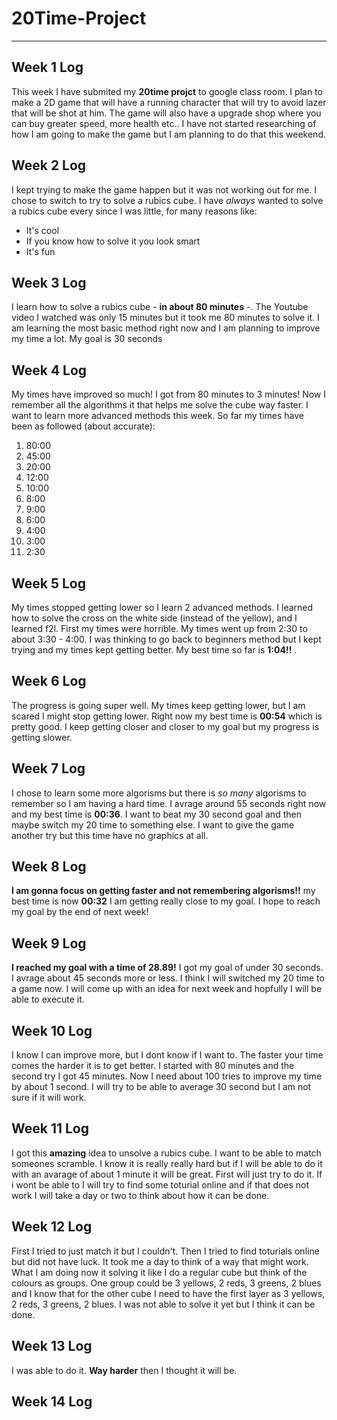 # __20Time-Project__

***

## Week 1 Log
This week I have submited my **20time projct** to google class room. I plan to make a 2D game that will have a running character that will  try to avoid lazer that will be shot at him. The game will also have a upgrade shop where you can buy greater speed, more health etc.. I have not started researching of how I am going to make the game but I am planning to do that this weekend.

## Week 2 Log
I kept trying to make the game happen but it was not working out for me. I chose to switch to try to solve a rubics cube. I have *always* wanted to solve a rubics cube every since I was little, for many reasons like:
- It's cool
- If you know how to solve it you look smart
- It's fun

## Week 3 Log
I learn how to solve a rubics cube - **in about 80 minutes** -. The Youtube video I watched was only 15 minutes but it took me 80 minutes to solve it. I am learning the most basic method right now and I am planning to improve my time a lot. My goal is 30 seconds

## Week 4 Log
My times have improved so much! I got from 80 minutes to 3 minutes! Now I remember all the algorithms it that helps me solve the cube way faster. I want to learn more advanced methods this week. So far my times have been as followed (about accurate):
1. 80:00
2. 45:00
3. 20:00
4. 12:00
5. 10:00
6. 8:00
7. 9:00
8. 6:00
9. 4:00
10. 3:00
11. 2:30


## Week 5 Log
My times stopped getting lower so I learn 2 advanced methods. I learned how to solve the cross on the white side (instead of the yellow), and I learned f2l. First my times were horrible. My times went up from 2:30 to about 3:30 - 4:00. I was thinking to go back to beginners method but I kept trying and my times kept getting better. My best time so far is **1:04!!** .

## Week 6 Log
The progress is going super well. My times keep getting lower, but I am scared I might stop getting lower. Right now my best time is **00:54** which is pretty good. I keep getting closer and closer to my goal but my progress is getting slower. 

## Week 7 Log
I chose to learn some more algorisms but there is _so many_ algorisms to remember so I am having a hard time. I avrage around 55 seconds right now and my best time is **00:36**. I want to beat my 30 second goal and then maybe switch my 20 time to something else. I want to give the game another try but this time have no graphics at all.

## Week 8 Log
**I am gonna focus on getting faster and not remembering algorisms!!** my best time is now **00:32** I am getting really close to my goal. I hope to reach my goal by the end of next week!

## Week 9 Log
**I reached my goal with a time of 28.89!** I got my goal of under 30 seconds. I avrage about 45 seconds more or less. I think I will switched my 20 time to a game now. I will come up with an idea for next week and hopfully I will be able to execute it.

## Week 10 Log
I know I can improve more, but I dont know if I want to. The faster your time comes the harder it is to get better. I started with 80 minutes and the second try I got 45 minutes. Now I need about 100 tries to improve my time by about 1 second. I will try to be able to average 30 second but I am not sure if it will work.

## Week 11 Log
I got this **amazing** idea to unsolve a rubics cube. I want to be able to match someones scramble. I know it is really really hard but if I will be able to do it with an avarage of about 1 minute it will be great. First will just try to do it. If i wont be able to I will try to find some toturial online and if that does not work I will take a day or two to think about how it can be done.

## Week 12 Log
First I tried to just match it but I couldn't. Then I tried to find toturials online but did not have luck. It took me a day to think of a way that might work. What I am doing now it solving it like I do a regular cube but think of the colours as groups. One group could be 3 yellows, 2 reds, 3 greens, 2 blues and I know that for the other cube I need to have the first layer as 3 yellows, 2 reds, 3 greens, 2 blues. I was not able to solve it yet but I think it can be done.

## Week 13 Log
I was able to do it. **Way harder** then I thought it will be.

## Week 14 Log
